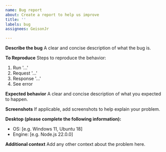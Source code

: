 ```yaml
---
name: Bug report
about: Create a report to help us improve
title: ''
labels: bug
assignees: GeisonJr

---
```


**Describe the bug**
A clear and concise description of what the bug is.

**To Reproduce**
Steps to reproduce the behavior:
1. Run '...'
2. Request '...'
3. Response '...'
4. See error

**Expected behavior**
A clear and concise description of what you expected to happen.

**Screenshots**
If applicable, add screenshots to help explain your problem.

**Desktop (please complete the following information):**
 - OS: [e.g. Windows 11, Ubuntu 18]
 - Engine: [e.g. Node.js 22.0.0]

**Additional context**
Add any other context about the problem here.
